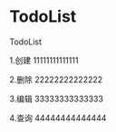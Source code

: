 # TodoList

TodoList

1.创建 11111111111111

2.删除 22222222222222

3.编辑 33333333333333

4.查询 44444444444444
